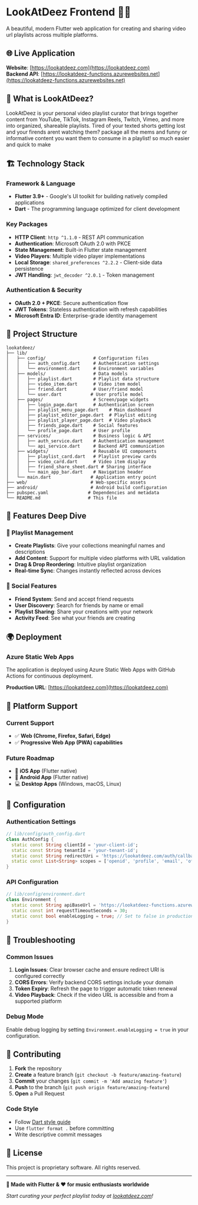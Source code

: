 # LookAtDeez Frontend 🎵✨

A beautiful, modern Flutter web application for creating and sharing video url playlists across multiple platforms.

## 🌐 Live Application
**Website**: [https://lookatdeez.com](https://lookatdeez.com)  
**Backend API**: [https://lookatdeez-functions.azurewebsites.net](https://lookatdeez-functions.azurewebsites.net)

## 🎯 What is LookAtDeez?

LookAtDeez is your personal video playlist curator that brings together content from YouTube, TikTok, Instagram Reels, Twitch, Vimeo, and more into organized, shareable playlists. Tired of your texted shorts getting lost and your firends arent watching them? package all the mems and funny or informative content you want them to consume in a playlist! so much easier and quick to make

## 🏗️ Technology Stack

### Framework & Language
- **Flutter 3.9+** - Google's UI toolkit for building natively compiled applications
- **Dart** - The programming language optimized for client development

### Key Packages
- **HTTP Client**: `http ^1.1.0` - REST API communication
- **Authentication**: Microsoft OAuth 2.0 with PKCE
- **State Management**: Built-in Flutter state management
- **Video Players**: Multiple video player implementations
- **Local Storage**: `shared_preferences ^2.2.2` - Client-side data persistence
- **JWT Handling**: `jwt_decoder ^2.0.1` - Token management

### Authentication & Security
- **OAuth 2.0 + PKCE**: Secure authentication flow
- **JWT Tokens**: Stateless authentication with refresh capabilities
- **Microsoft Entra ID**: Enterprise-grade identity management

## 📁 Project Structure

```
lookatdeez/
├── lib/
│   ├── config/                  # Configuration files
│   │   ├── auth_config.dart     # Authentication settings
│   │   └── environment.dart     # Environment variables
│   ├── models/                  # Data models
│   │   ├── playlist.dart        # Playlist data structure
│   │   ├── video_item.dart      # Video item model
│   │   ├── friend.dart          # User/friend model
│   │   └── user.dart           # User profile model
│   ├── pages/                   # Screen/page widgets
│   │   ├── login_page.dart      # Authentication screen
│   │   ├── playlist_menu_page.dart    # Main dashboard
│   │   ├── playlist_editor_page.dart  # Playlist editing
│   │   ├── playlist_player_page.dart  # Video playback
│   │   ├── friends_page.dart    # Social features
│   │   └── profile_page.dart    # User profile
│   ├── services/                # Business logic & API
│   │   ├── auth_service.dart    # Authentication management
│   │   └── api_service.dart     # Backend API communication
│   ├── widgets/                 # Reusable UI components
│   │   ├── playlist_card.dart   # Playlist preview cards
│   │   ├── video_card.dart      # Video item display
│   │   ├── friend_share_sheet.dart # Sharing interface
│   │   └── main_app_bar.dart    # Navigation header
│   └── main.dart               # Application entry point
├── web/                        # Web-specific assets
├── android/                    # Android build configuration
├── pubspec.yaml               # Dependencies and metadata
└── README.md                  # This file
```

## 🚀 Features Deep Dive

### 🎵 Playlist Management
- **Create Playlists**: Give your collections meaningful names and descriptions
- **Add Content**: Support for multiple video platforms with URL validation
- **Drag & Drop Reordering**: Intuitive playlist organization
- **Real-time Sync**: Changes instantly reflected across devices

### 👥 Social Features
- **Friend System**: Send and accept friend requests
- **User Discovery**: Search for friends by name or email
- **Playlist Sharing**: Share your creations with your network
- **Activity Feed**: See what your friends are creating













## 🌍 Deployment

### Azure Static Web Apps
The application is deployed using Azure Static Web Apps with GitHub Actions for continuous deployment.

**Production URL**: [https://lookatdeez.com](https://lookatdeez.com)



## 📱 Platform Support

### Current Support
- ✅ **Web (Chrome, Firefox, Safari, Edge)**
- ✅ **Progressive Web App (PWA) capabilities**

### Future Roadmap
- 📱 **iOS App** (Flutter native)
- 🤖 **Android App** (Flutter native)
- 💻 **Desktop Apps** (Windows, macOS, Linux)

## 🔧 Configuration

### Authentication Settings
```dart
// lib/config/auth_config.dart
class AuthConfig {
  static const String clientId = 'your-client-id';
  static const String tenantId = 'your-tenant-id';
  static const String redirectUri = 'https://lookatdeez.com/auth/callback';
  static const List<String> scopes = ['openid', 'profile', 'email', 'offline_access'];
}
```

### API Configuration
```dart
// lib/config/environment.dart
class Environment {
  static const String apiBaseUrl = 'https://lookatdeez-functions.azurewebsites.net/api';
  static const int requestTimeoutSeconds = 30;
  static const bool enableLogging = true; // Set to false in production
}
```

## 🐛 Troubleshooting

### Common Issues
1. **Login Issues**: Clear browser cache and ensure redirect URI is configured correctly
2. **CORS Errors**: Verify backend CORS settings include your domain
3. **Token Expiry**: Refresh the page to trigger automatic token renewal
4. **Video Playback**: Check if the video URL is accessible and from a supported platform

### Debug Mode
Enable debug logging by setting `Environment.enableLogging = true` in your configuration.

## 🤝 Contributing

1. **Fork** the repository
2. **Create** a feature branch (`git checkout -b feature/amazing-feature`)
3. **Commit** your changes (`git commit -m 'Add amazing feature'`)
4. **Push** to the branch (`git push origin feature/amazing-feature`)
5. **Open** a Pull Request

### Code Style
- Follow [Dart style guide](https://dart.dev/guides/language/effective-dart/style)
- Use `flutter format .` before committing
- Write descriptive commit messages

## 📄 License

This project is proprietary software. All rights reserved.

---

**🎵 Made with Flutter & ❤️ for music enthusiasts worldwide**

*Start curating your perfect playlist today at [lookatdeez.com](https://lookatdeez.com)!*

